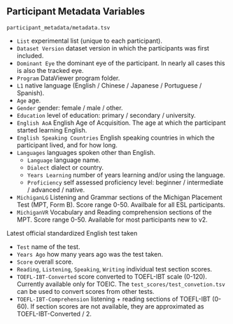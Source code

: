 ## Participant Metadata Variables

`participant_metadata/metadata.tsv` 

- `List` experimental list (unique to each participant).
- `Dataset Version` dataset version in which the participants was first included.
- `Dominant Eye` the dominant eye of the participant. In nearly all cases this is also the tracked eye.
- `Program` DataViewer program folder. 
- `L1` native language (English / Chinese / Japanese / Portuguese / Spanish).
- `Age` age.
- `Gender` gender: female / male / other.
- `Education` level of education: primary / secondary / university.
- `English AoA` English Age of Acquisition. The age at which the participant started learning English.
- `English Speaking Countries` English speaking countries in which the participant lived, and for how long.
- `Languages` languages spoken other than English.   
  - `Language` language name.
  - `Dialect` dialect or country.
  - `Years Learning` number of years learning and/or using the language.
  - `Proficiency` self assessed proficiency level: beginner / intermediate / advanced / native. 
- `MichiganLG` Listening and Grammar sections of the Michigan Placement Test (MPT, Form B). Score range 0-50. Availbale for all ESL participants.
- `MichiganVR` Vocabulary and Reading comprehension sections of the MPT. Score range 0-50. Available for most participants new to v2.

Latest official standardized English test taken  
- `Test` name of the test.
- `Years Ago` how many years ago was the test taken.
- `Score` overall score.
- `Reading`, `Listening`, `Speaking`, `Writing` individual test section scores.
- `TOEFL-IBT-Converted` score converted to TOEFL-IBT scale (0-120). Currently available only for TOEIC. The `test_scores/test_convetion.tsv` can be used to convert scores from other tests.
- `TOEFL-IBT-Comprehension` listening + reading sections of TOEFL-IBT (0-60). If section scores are not available, they are approximated as TOEFL-IBT-Converted / 2.